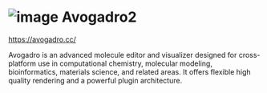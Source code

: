 


# ![image](https://github.com/user-attachments/assets/0a9cf37c-0b4a-43be-9a3b-4dd543a49d7a) &#10;Avogadro2   

https://avogadro.cc/

Avogadro is an advanced molecule editor and visualizer designed for cross-platform use in computational chemistry, molecular modeling, bioinformatics, materials science, and related areas. It offers flexible high quality rendering and a powerful plugin architecture.



